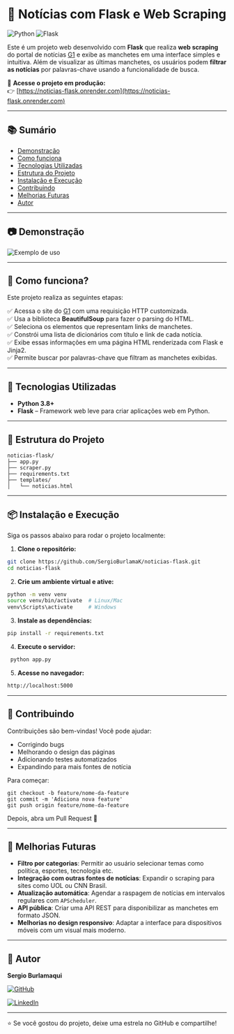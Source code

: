# 📰 Notícias com Flask e Web Scraping
![Python](https://img.shields.io/badge/Python-3.8%2B-blue)
![Flask](https://img.shields.io/badge/Flask-2.x-lightgrey)

Este é um projeto web desenvolvido com **Flask** que realiza **web scraping** do portal de notícias [G1](https://g1.globo.com) e exibe as manchetes em uma interface simples e intuitiva. Além de visualizar as últimas manchetes, os usuários podem **filtrar as notícias** por palavras-chave usando a funcionalidade de busca.

🔗 **Acesse o projeto em produção:**  
👉 [https://noticias-flask.onrender.com](https://noticias-flask.onrender.com)

---

## 📚 Sumário

- [Demonstração](#-demonstração)
- [Como funciona](#-como-funciona)
- [Tecnologias Utilizadas](#-tecnologias-utilizadas)
- [Estrutura do Projeto](#-estrutura-do-projeto)
- [Instalação e Execução](#-instalação-e-execução)
- [Contribuindo](#-contribuindo)
- [Melhorias Futuras](#-melhorias-futuras)
- [Autor](#-autor)

---

## 📷 Demonstração

![Exemplo de uso](https://i.imgur.com/WeBThVx.gif)

---


## 🧠 Como funciona?

Este projeto realiza as seguintes etapas:

✅ Acessa o site do [G1](https://g1.globo.com) com uma requisição HTTP customizada.   
✅ Usa a biblioteca **BeautifulSoup** para fazer o parsing do HTML.   
✅ Seleciona os elementos que representam links de manchetes.   
✅ Constrói uma lista de dicionários com título e link de cada notícia.   
✅ Exibe essas informações em uma página HTML renderizada com Flask e Jinja2.   
✅ Permite buscar por palavras-chave que filtram as manchetes exibidas.  

---

## 🚀 Tecnologias Utilizadas

- **Python 3.8+**
- **Flask** – Framework web leve para criar aplicações web em Python.

---

## 📁 Estrutura do Projeto

```
noticias-flask/
├── app.py 
├── scraper.py
├── requirements.txt 
├── templates/
│   └── noticias.html

```

---

## 📦 Instalação e Execução

Siga os passos abaixo para rodar o projeto localmente:

1. **Clone o repositório:**
  ```bash
  git clone https://github.com/SergioBurlamaK/noticias-flask.git
  cd noticias-flask
  ```

2. **Crie um ambiente virtual e ative:**
  ```bash
  python -m venv venv
  source venv/bin/activate  # Linux/Mac
  venv\Scripts\activate     # Windows
  ```

3. **Instale as dependências:**
  ```bash
  pip install -r requirements.txt
  ```

4. **Execute o servidor:**
 ```bash
  python app.py
  ```

5. **Acesse no navegador:**
  ```bash
  http://localhost:5000
  ```

---

## 🤝 Contribuindo

Contribuições são bem-vindas! Você pode ajudar:
- Corrigindo bugs
- Melhorando o design das páginas
- Adicionando testes automatizados
- Expandindo para mais fontes de notícia

Para começar:
  ```
  git checkout -b feature/nome-da-feature
  git commit -m 'Adiciona nova feature'
  git push origin feature/nome-da-feature
  ```
Depois, abra um Pull Request 🚀

---

## 🔮 Melhorias Futuras

- **Filtro por categorias**: Permitir ao usuário selecionar temas como política, esportes, tecnologia etc.
- **Integração com outras fontes de notícias**: Expandir o scraping para sites como UOL ou CNN Brasil.
- **Atualização automática**: Agendar a raspagem de notícias em intervalos regulares com `APScheduler`.
- **API pública**: Criar uma API REST para disponibilizar as manchetes em formato JSON.
- **Melhorias no design responsivo**: Adaptar a interface para dispositivos móveis com um visual mais moderno.

---

## 👤 Autor

**Sergio Burlamaqui**

[![GitHub](https://img.shields.io/badge/GitHub-%40SergioBurlamaK-181717?style=for-the-badge&logo=github)](https://github.com/SergioBurlamaK)  

[![LinkedIn](https://img.shields.io/badge/LinkedIn-%40sergioburlamaqui-0A66C2?style=for-the-badge&logo=linkedin&logoColor=white)](https://linkedin.com/in/sergioburlamaqui)

---

⭐️ Se você gostou do projeto, deixe uma estrela no GitHub e compartilhe!
